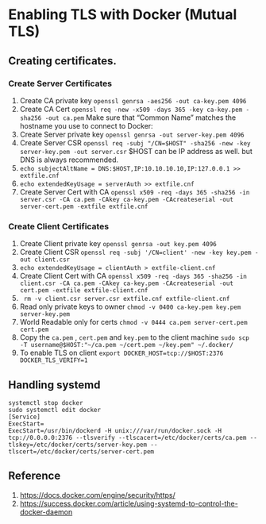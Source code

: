 # Enabling TLS with Docker (Mutual TLS)

## Creating certificates.

### Create Server Certificates
1. Create CA private key `openssl genrsa -aes256 -out ca-key.pem 4096`
2. Create CA Cert `openssl req -new -x509 -days 365 -key ca-key.pem -sha256 -out ca.pem` 
   Make sure that “Common Name” matches the hostname you use to connect to Docker:
3. Create Server private key `openssl genrsa -out server-key.pem 4096`
4. Create Server CSR  `openssl req -subj "/CN=$HOST" -sha256 -new -key server-key.pem -out server.csr`
   $HOST can be IP address as well. but DNS is always recommended.
5. `echo subjectAltName = DNS:$HOST,IP:10.10.10.10,IP:127.0.0.1 >> extfile.cnf`
6. `echo extendedKeyUsage = serverAuth >> extfile.cnf`
7. Create Server Cert with CA `openssl x509 -req -days 365 -sha256 -in server.csr -CA ca.pem -CAkey ca-key.pem -CAcreateserial -out server-cert.pem -extfile extfile.cnf`

### Create Client Certificates
1.  Create Client private key `openssl genrsa -out key.pem 4096`
2.  Create Client CSR `openssl req -subj '/CN=client' -new -key key.pem -out client.csr`
3.  `echo extendedKeyUsage = clientAuth > extfile-client.cnf`
4. Create Client Cert with CA `openssl x509 -req -days 365 -sha256 -in client.csr -CA ca.pem -CAkey ca-key.pem -CAcreateserial -out cert.pem -extfile extfile-client.cnf`
5. ` rm -v client.csr server.csr extfile.cnf extfile-client.cnf`
6. Read only private keys to owner `chmod -v 0400 ca-key.pem key.pem server-key.pem`
7. World Readable only for certs `chmod -v 0444 ca.pem server-cert.pem cert.pem`
8. Copy the `ca.pem` , `cert.pem` and `key.pem` to the client machine  `sudo scp  -T username@$HOST:"~/ca.pem ~/cert.pem ~/key.pem" ~/.docker/`
9. To enable TLS on client `export DOCKER_HOST=tcp://$HOST:2376 DOCKER_TLS_VERIFY=1`

## Handling systemd
```` 
systemctl stop docker
sudo systemctl edit docker
[Service]
ExecStart=
ExecStart=/usr/bin/dockerd -H unix:///var/run/docker.sock -H tcp://0.0.0.0:2376 --tlsverify --tlscacert=/etc/docker/certs/ca.pem --tlskey=/etc/docker/certs/server-key.pem --tlscert=/etc/docker/certs/server-cert.pem
````

## Reference
1. https://docs.docker.com/engine/security/https/
2. https://success.docker.com/article/using-systemd-to-control-the-docker-daemon
